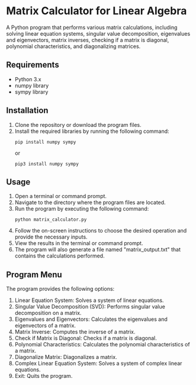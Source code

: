 # Matrix Calculator for Linear Algebra

A Python program that performs various matrix calculations, including solving linear equation systems, singular value decomposition, eigenvalues and eigenvectors, matrix inverses, checking if a matrix is diagonal, polynomial characteristics, and diagonalizing matrices.

## Requirements

- Python 3.x
- numpy library
- sympy library

## Installation

1. Clone the repository or download the program files.
2. Install the required libraries by running the following command:
   ```
   pip install numpy sympy
   ```
   or
   ```
   pip3 install numpy sympy
   ```

## Usage

1. Open a terminal or command prompt.
2. Navigate to the directory where the program files are located.
3. Run the program by executing the following command:
   ```
   python matrix_calculator.py
   ```
4. Follow the on-screen instructions to choose the desired operation and provide the necessary inputs.
5. View the results in the terminal or command prompt.
6. The program will also generate a file named "matrix_output.txt" that contains the calculations performed.

## Program Menu

The program provides the following options:

1. Linear Equation System: Solves a system of linear equations.
2. Singular Value Decomposition (SVD): Performs singular value decomposition on a matrix.
3. Eigenvalues and Eigenvectors: Calculates the eigenvalues and eigenvectors of a matrix.
4. Matrix Inverse: Computes the inverse of a matrix.
5. Check if Matrix is Diagonal: Checks if a matrix is diagonal.
6. Polynomial Characteristics: Calculates the polynomial characteristics of a matrix.
7. Diagonalize Matrix: Diagonalizes a matrix.
8. Complex Linear Equation System: Solves a system of complex linear equations.
9. Exit: Quits the program.

